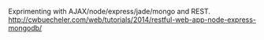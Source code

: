 Exprimenting with AJAX/node/express/jade/mongo and REST.
http://cwbuecheler.com/web/tutorials/2014/restful-web-app-node-express-mongodb/
